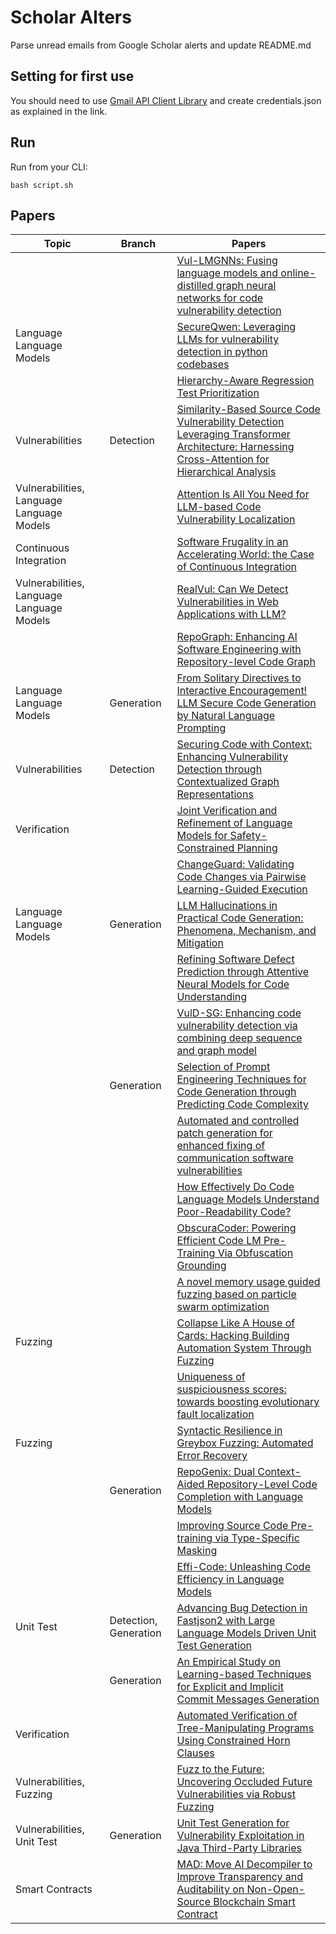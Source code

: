 # Scholar Alters
Parse unread emails from Google Scholar alerts and update README.md

## Setting for first use
You should need to use [Gmail API Client Library](https://developers.google.com/gmail/api/quickstart/python) and create
credentials.json as explained in the link.

## Run
Run from your CLI:
```
bash script.sh
```
## Papers

| Topic | Branch | Papers |
| --- | --- | --- |
|  |  | [Vul-LMGNNs: Fusing language models and online-distilled graph neural networks for code vulnerability detection](https://scholar.google.com/scholar_url?url=https://www.sciencedirect.com/science/article/pii/S1566253524005268&hl=en&sa=X&d=16376800686756525134&ei=-sIaZ_T_EsDBy9YP-NHuqAY&scisig=AFWwaeatQ43Kg-T6D3Ld5LPt-t4a&oi=scholaralrt&hist=apJ4fD8AAAAJ:15725322226479601129:AFWwaeYp-8wbw5OHTjoCHLP43E0V&html=&pos=0&folt=rel) |
| Language Language Models |  | [SecureQwen: Leveraging LLMs for vulnerability detection in python codebases](https://scholar.google.com/scholar_url?url=https://www.sciencedirect.com/science/article/pii/S0167404824004565&hl=en&sa=X&d=9860232816074901719&ei=-sIaZ_T_EsDBy9YP-NHuqAY&scisig=AFWwaeYpKS0J00hu_VEjV02J-1kw&oi=scholaralrt&hist=apJ4fD8AAAAJ:15725322226479601129:AFWwaeYp-8wbw5OHTjoCHLP43E0V&html=&pos=1&folt=rel) |
|  |  | [Hierarchy-Aware Regression Test Prioritization](https://scholar.google.com/scholar_url?url=https://moogician.github.io/assets/pdf/hartp.pdf&hl=en&sa=X&d=11455717633109959557&ei=-sIaZ_T_EsDBy9YP-NHuqAY&scisig=AFWwaebmqpqFrcnnoJCnUpgfoTSe&oi=scholaralrt&hist=apJ4fD8AAAAJ:15725322226479601129:AFWwaeYp-8wbw5OHTjoCHLP43E0V&html=&pos=2&folt=rel) |
| Vulnerabilities | Detection | [Similarity-Based Source Code Vulnerability Detection Leveraging Transformer Architecture: Harnessing Cross-Attention for Hierarchical Analysis](https://scholar.google.com/scholar_url?url=https://ieeexplore.ieee.org/iel8/6287639/6514899/10706239.pdf&hl=en&sa=X&d=1153375793646689943&ei=-sIaZ_T_EsDBy9YP-NHuqAY&scisig=AFWwaebJymN35zqmXRTXMxBVth-N&oi=scholaralrt&hist=apJ4fD8AAAAJ:15725322226479601129:AFWwaeYp-8wbw5OHTjoCHLP43E0V&html=&pos=3&folt=rel) |
| Vulnerabilities, Language Language Models |  | [Attention Is All You Need for LLM-based Code Vulnerability Localization](https://scholar.google.com/scholar_url?url=https://arxiv.org/pdf/2410.15288&hl=en&sa=X&d=9351500776819185016&ei=-sIaZ_T_EsDBy9YP-NHuqAY&scisig=AFWwaeahQQPmAz9dgStA2Wm4Puai&oi=scholaralrt&hist=apJ4fD8AAAAJ:15725322226479601129:AFWwaeYp-8wbw5OHTjoCHLP43E0V&html=&pos=4&folt=rel) |
| Continuous Integration |  | [Software Frugality in an Accelerating World: the Case of Continuous Integration](https://scholar.google.com/scholar_url?url=https://arxiv.org/pdf/2410.15816&hl=en&sa=X&d=713007283058959674&ei=-sIaZ_T_EsDBy9YP-NHuqAY&scisig=AFWwaebfG7pxZXle8e62pkfOONQ_&oi=scholaralrt&hist=apJ4fD8AAAAJ:15725322226479601129:AFWwaeYp-8wbw5OHTjoCHLP43E0V&html=&pos=5&folt=rel) |
| Vulnerabilities, Language Language Models |  | [RealVul: Can We Detect Vulnerabilities in Web Applications with LLM?](https://scholar.google.com/scholar_url?url=https://arxiv.org/pdf/2410.07573&hl=en&sa=X&d=15050971939616553281&ei=-sIaZ_T_EsDBy9YP-NHuqAY&scisig=AFWwaebRGo-YMpQ3qD-ojMBT_h41&oi=scholaralrt&hist=apJ4fD8AAAAJ:15725322226479601129:AFWwaeYp-8wbw5OHTjoCHLP43E0V&html=&pos=6&folt=rel) |
|  |  | [RepoGraph: Enhancing AI Software Engineering with Repository-level Code Graph](https://scholar.google.com/scholar_url?url=https://arxiv.org/pdf/2410.14684&hl=en&sa=X&d=2272300965115775402&ei=-sIaZ5qxB73Py9YPi7jjgQE&scisig=AFWwaeY70pY44v8XxXw6HAH_l-9d&oi=scholaralrt&hist=apJ4fD8AAAAJ:5778505219825515303:AFWwaeaDDOggOneW-z6K3HLjAzuP&html=&pos=0&folt=cit) |
| Language Language Models | Generation | [From Solitary Directives to Interactive Encouragement! LLM Secure Code Generation by Natural Language Prompting](https://scholar.google.com/scholar_url?url=https://arxiv.org/pdf/2410.14321&hl=vi&sa=X&d=8162871941452312533&ei=-sIaZ6H2D_7Ey9YP_MqIcQ&scisig=AFWwaeZGkFREEaaPVuK2qo6n4YcC&oi=scholaralrt&hist=apJ4fD8AAAAJ:11724652424841979500:AFWwaeb06hHZ-3j7Bb1sOMTsP9ed&html=&pos=0&folt=cit) |
| Vulnerabilities | Detection | [Securing Code with Context: Enhancing Vulnerability Detection through Contextualized Graph Representations](https://scholar.google.com/scholar_url?url=https://ieeexplore.ieee.org/iel8/6287639/6514899/10689592.pdf&hl=vi&sa=X&d=3383821516605080114&ei=-sIaZ7rGDPDIy9YPo7riqQs&scisig=AFWwaeZoFTdAn-GC0ZXySANioi24&oi=scholaralrt&hist=apJ4fD8AAAAJ:11355862984917483435:AFWwaeZvT_NNWQMu4_zZrEW644gW&html=&pos=1&folt=rel) |
| Verification |  | [Joint Verification and Refinement of Language Models for Safety-Constrained Planning](https://scholar.google.com/scholar_url?url=https://arxiv.org/pdf/2410.14865&hl=vi&sa=X&d=9752132239755285061&ei=-sIaZ7rGDPDIy9YPo7riqQs&scisig=AFWwaebC_9gB3RvXQObIeZUTgrJT&oi=scholaralrt&hist=apJ4fD8AAAAJ:11355862984917483435:AFWwaeZvT_NNWQMu4_zZrEW644gW&html=&pos=2&folt=rel) |
|  |  | [ChangeGuard: Validating Code Changes via Pairwise Learning-Guided Execution](https://scholar.google.com/scholar_url?url=https://arxiv.org/pdf/2410.16092&hl=vi&sa=X&d=8066920183496035229&ei=-sIaZ7rGDPDIy9YPo7riqQs&scisig=AFWwaeaejm31qFZO0njhBqZeFAqK&oi=scholaralrt&hist=apJ4fD8AAAAJ:11355862984917483435:AFWwaeZvT_NNWQMu4_zZrEW644gW&html=&pos=3&folt=rel) |
| Language Language Models | Generation | [LLM Hallucinations in Practical Code Generation: Phenomena, Mechanism, and Mitigation](https://scholar.google.com/scholar_url?url=https://arxiv.org/pdf/2409.20550&hl=vi&sa=X&d=14057260190307764369&ei=-sIaZ7rGDPDIy9YPo7riqQs&scisig=AFWwaeYBMHr4dWhZGq0nZGSJOx9A&oi=scholaralrt&hist=apJ4fD8AAAAJ:11355862984917483435:AFWwaeZvT_NNWQMu4_zZrEW644gW&html=&pos=4&folt=rel) |
|  |  | [Refining Software Defect Prediction through Attentive Neural Models for Code Understanding](https://scholar.google.com/scholar_url?url=https://www.sciencedirect.com/science/article/pii/S0164121224003108&hl=vi&sa=X&d=6082708696379284084&ei=-sIaZ7rGDPDIy9YPo7riqQs&scisig=AFWwaebWUJaVTlLT4JimgTKXnh9W&oi=scholaralrt&hist=apJ4fD8AAAAJ:11355862984917483435:AFWwaeZvT_NNWQMu4_zZrEW644gW&html=&pos=5&folt=rel) |
|  |  | [VulD-SG: Enhancing code vulnerability detection via combining deep sequence and graph model](https://scholar.google.com/scholar_url?url=https://www.researchsquare.com/article/rs-4893837/latest.pdf&hl=vi&sa=X&d=12993373124762173445&ei=-sIaZ7rGDPDIy9YPo7riqQs&scisig=AFWwaeYsV1Rn0J0vhqH5HeOtEuiF&oi=scholaralrt&hist=apJ4fD8AAAAJ:11355862984917483435:AFWwaeZvT_NNWQMu4_zZrEW644gW&html=&pos=6&folt=rel) |
|  | Generation | [Selection of Prompt Engineering Techniques for Code Generation through Predicting Code Complexity](https://scholar.google.com/scholar_url?url=https://arxiv.org/pdf/2409.16416&hl=vi&sa=X&d=8686897420984393212&ei=-sIaZ7rGDPDIy9YPo7riqQs&scisig=AFWwaeZs1S61tu_tG1gX4f_hE8II&oi=scholaralrt&hist=apJ4fD8AAAAJ:11355862984917483435:AFWwaeZvT_NNWQMu4_zZrEW644gW&html=&pos=7&folt=rel) |
|  |  | [Automated and controlled patch generation for enhanced fixing of communication software vulnerabilities](https://scholar.google.com/scholar_url?url=https://ieeexplore.ieee.org/iel8/9195266/10706756/10706762.pdf&hl=vi&sa=X&d=14699729413643967988&ei=-sIaZ7rGDPDIy9YPo7riqQs&scisig=AFWwaeZF2UwUh52-nIvTai5yrQjG&oi=scholaralrt&hist=apJ4fD8AAAAJ:11355862984917483435:AFWwaeZvT_NNWQMu4_zZrEW644gW&html=&pos=9&folt=rel) |
|  |  | [How Effectively Do Code Language Models Understand Poor-Readability Code?](https://scholar.google.com/scholar_url?url=https://guxd.github.io/papers/hu2024ase-poorcodesumeval.pdf&hl=en&sa=X&d=4746267297747684651&ei=-sIaZ-zFCMy_y9YPw63P2Qc&scisig=AFWwaeb3JzyRNjoPuVgvYpvxu5jx&oi=scholaralrt&hist=apJ4fD8AAAAJ:6234092987365270793:AFWwaeZHIN6aK_iU38VPuuMoYcVu&html=&pos=2&folt=rel) |
|  |  | [ObscuraCoder: Powering Efficient Code LM Pre-Training Via Obfuscation Grounding](https://scholar.google.com/scholar_url?url=https://openreview.net/pdf%3Fid%3DVYvxrD7aS0&hl=vi&sa=X&d=17075426471551544206&ei=-sIaZ9GsEbO26rQP2IGoqQw&scisig=AFWwaeZCIZzKWqRW2ERAT1iPAZ3m&oi=scholaralrt&hist=apJ4fD8AAAAJ:13534924455939102554:AFWwaeZN-y-gtbFtywJ0Xio3nYxl&html=&pos=1&folt=cit) |
|  |  | [A novel memory usage guided fuzzing based on particle swarm optimization](https://scholar.google.com/scholar_url?url=https://www.sciencedirect.com/science/article/pii/S2210650224002852&hl=en&sa=X&d=5225621378494061500&ei=-sIaZ7uVC5WOy9YPstOYmQU&scisig=AFWwaealmu-3hD96gFJcTBK5Lh_m&oi=scholaralrt&hist=apJ4fD8AAAAJ:11137134570824175991:AFWwaeZJgvZkFmSwNlRigHvrI7d8&html=&pos=0&folt=rel) |
| Fuzzing |  | [Collapse Like A House of Cards: Hacking Building Automation System Through Fuzzing](https://scholar.google.com/scholar_url?url=https://cse.seu.edu.cn/_upload/article/files/86/1b/274d5f0147bd8d1dd8f4c1a939fe/1877cb18-5e47-478b-9367-6ff42bf72d9f.pdf&hl=en&sa=X&d=15293263566597945083&ei=-sIaZ7uVC5WOy9YPstOYmQU&scisig=AFWwaeZwxfBwCEYgNRi3fhj_qZ2o&oi=scholaralrt&hist=apJ4fD8AAAAJ:11137134570824175991:AFWwaeZJgvZkFmSwNlRigHvrI7d8&html=&pos=1&folt=rel) |
|  |  | [Uniqueness of suspiciousness scores: towards boosting evolutionary fault localization](https://scholar.google.com/scholar_url?url=https://journals-sol.sbc.org.br/index.php/jserd/article/download/3651/2989&hl=en&sa=X&d=14758571335012012015&ei=-sIaZ7uVC5WOy9YPstOYmQU&scisig=AFWwaeZh5mYaaFb22tvL651Gzd-E&oi=scholaralrt&hist=apJ4fD8AAAAJ:11137134570824175991:AFWwaeZJgvZkFmSwNlRigHvrI7d8&html=&pos=2&folt=rel) |
| Fuzzing |  | [Syntactic Resilience in Greybox Fuzzing: Automated Error Recovery](https://scholar.google.com/scholar_url?url=https://dl.acm.org/doi/abs/10.1145/3691620.3695607&hl=en&sa=X&d=7917673209190172243&ei=-sIaZ7uVC5WOy9YPstOYmQU&scisig=AFWwaeam2V6y-1ah3DK5WfxaPqi-&oi=scholaralrt&hist=apJ4fD8AAAAJ:11137134570824175991:AFWwaeZJgvZkFmSwNlRigHvrI7d8&html=&pos=3&folt=rel) |
|  | Generation | [RepoGenix: Dual Context-Aided Repository-Level Code Completion with Language Models](https://scholar.google.com/scholar_url?url=https://dl.acm.org/doi/abs/10.1145/3691620.3695331&hl=en&sa=X&d=13144795954651930909&ei=-sIaZ7uVC5WOy9YPstOYmQU&scisig=AFWwaeadFp_urvZRH15ofrlokn6O&oi=scholaralrt&hist=apJ4fD8AAAAJ:11137134570824175991:AFWwaeZJgvZkFmSwNlRigHvrI7d8&html=&pos=4&folt=rel) |
|  |  | [Improving Source Code Pre-training via Type-Specific Masking](https://scholar.google.com/scholar_url?url=https://dl.acm.org/doi/pdf/10.1145/3699599&hl=en&sa=X&d=1370430673047686636&ei=-sIaZ-KJDqS-y9YP77vB-Ao&scisig=AFWwaea3mZWk7nOiQd-aP7UVki6w&oi=scholaralrt&hist=apJ4fD8AAAAJ:11631047573362457156:AFWwaeYhbBKL65h4pzyKCNru3s-R&html=&pos=2&folt=rel) |
|  |  | [Effi-Code: Unleashing Code Efficiency in Language Models](https://scholar.google.com/scholar_url?url=https://arxiv.org/pdf/2410.10209&hl=en&sa=X&d=1109691509604134053&ei=-sIaZ-KJDqS-y9YP77vB-Ao&scisig=AFWwaebZo9dlnJQoK-tmCtwbWQPC&oi=scholaralrt&hist=apJ4fD8AAAAJ:11631047573362457156:AFWwaeYhbBKL65h4pzyKCNru3s-R&html=&pos=6&folt=rel) |
| Unit Test | Detection, Generation | [Advancing Bug Detection in Fastjson2 with Large Language Models Driven Unit Test Generation](https://scholar.google.com/scholar_url?url=https://arxiv.org/pdf/2410.09414&hl=en&sa=X&d=1156470535898230124&ei=-sIaZ-KJDqS-y9YP77vB-Ao&scisig=AFWwaeY9IXIJ6ap8OGfdByRdY46L&oi=scholaralrt&hist=apJ4fD8AAAAJ:11631047573362457156:AFWwaeYhbBKL65h4pzyKCNru3s-R&html=&pos=7&folt=rel) |
|  | Generation | [An Empirical Study on Learning-based Techniques for Explicit and Implicit Commit Messages Generation](https://scholar.google.com/scholar_url?url=https://dl.acm.org/doi/abs/10.1145/3691620.3695025&hl=en&sa=X&d=644387494081582993&ei=-sIaZ-KJDqS-y9YP77vB-Ao&scisig=AFWwaeaW-F2AEYoDsTm90LJ7A3mD&oi=scholaralrt&hist=apJ4fD8AAAAJ:11631047573362457156:AFWwaeYhbBKL65h4pzyKCNru3s-R&html=&pos=8&folt=rel) |
| Verification |  | [Automated Verification of Tree-Manipulating Programs Using Constrained Horn Clauses](https://scholar.google.com/scholar_url?url=https://arxiv.org/pdf/2410.09668&hl=vi&sa=X&d=9588753685219841205&ei=-sIaZ-yqFL3Py9YPi7jjgQE&scisig=AFWwaeYLnYdBEcr7Ki3Br6A6jhcm&oi=scholaralrt&hist=apJ4fD8AAAAJ:16065687014273664109:AFWwaeYpvD7V4gPm0ywHhNT6YvSk&html=&pos=0&folt=rel) |
| Vulnerabilities, Fuzzing |  | [Fuzz to the Future: Uncovering Occluded Future Vulnerabilities via Robust Fuzzing](https://scholar.google.com/scholar_url?url=https://yancomm.net/papers/2024%2520-%2520CCS%2520-%2520FlakJack.pdf&hl=vi&sa=X&d=2907611182242704633&ei=-sIaZ-yqFL3Py9YPi7jjgQE&scisig=AFWwaeYQiYzK7fm4Afo5Lbxeo5al&oi=scholaralrt&hist=apJ4fD8AAAAJ:16065687014273664109:AFWwaeYpvD7V4gPm0ywHhNT6YvSk&html=&pos=1&folt=rel) |
| Vulnerabilities, Unit Test | Generation | [Unit Test Generation for Vulnerability Exploitation in Java Third-Party Libraries](https://scholar.google.com/scholar_url?url=https://arxiv.org/pdf/2409.16701&hl=vi&sa=X&d=11223179414627801817&ei=-sIaZ-yqFL3Py9YPi7jjgQE&scisig=AFWwaeb4vn4NwCaOko3i_YGkzuYl&oi=scholaralrt&hist=apJ4fD8AAAAJ:16065687014273664109:AFWwaeYpvD7V4gPm0ywHhNT6YvSk&html=&pos=2&folt=rel) |
| Smart Contracts |  | [MAD: Move AI Decompiler to Improve Transparency and Auditability on Non-Open-Source Blockchain Smart Contract](https://scholar.google.com/scholar_url?url=https://arxiv.org/pdf/2410.15275&hl=en&sa=X&d=12044838344861257295&ei=-sIaZ5TxCce16rQPu7GT0QQ&scisig=AFWwaeaIk7ZQD-8s5yFRYEb4qEFn&oi=scholaralrt&hist=apJ4fD8AAAAJ:10695555881282652625:AFWwaeakbu5Ta3HmdjfVean1AXL4&html=&pos=0&folt=cit) |

